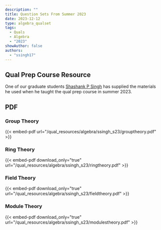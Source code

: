 ```yaml
---
description: ""
title: Question Sets From Summer 2023
date: 2023-12-12
type: algebra_qualset
tags:
  - Quals
  - Algebra
  - "2023"
showAuthor: false
authors:
  - "ssingh17"
---
```



## Qual Prep Course Resource

One of our graduate students [Shashank P Singh](https://math.uiowa.edu/people/shashank-singh-0) has supplied the materials he used when he taught the qual prep course in summer 2023.

## PDF

### Group Theory
{{< embed-pdf url="/qual_resources/algebra/ssingh_s23/grouptheory.pdf" >}}
### Ring Theory
{{< embed-pdf download_only="true" url="/qual_resources/algebra/ssingh_s23/ringtheory.pdf" >}}
### Field Theory
{{< embed-pdf download_only="true" url="/qual_resources/algebra/ssingh_s23/fieldtheory.pdf" >}}
### Module Theory
{{< embed-pdf download_only="true" url="/qual_resources/algebra/ssingh_s23/modulestheory.pdf" >}}
